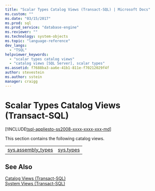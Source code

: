 ```yaml
---
title: "Scalar Types Catalog Views (Transact-SQL) | Microsoft Docs"
ms.custom: ""
ms.date: "03/15/2017"
ms.prod: sql
ms.prod_service: "database-engine"
ms.reviewer: ""
ms.technology: system-objects
ms.topic: "language-reference"
dev_langs: 
  - "TSQL"
helpviewer_keywords: 
  - "scalar types catalog views"
  - "catalog views [SQL Server], scalar types"
ms.assetid: f7688ba3-aa6e-41b1-811e-f70212029f4f
author: stevestein
ms.author: sstein
manager: craigg
---
```

# Scalar Types Catalog Views (Transact-SQL)
[!INCLUDE[tsql-appliesto-ss2008-xxxx-xxxx-xxx-md](../../includes/tsql-appliesto-ss2008-xxxx-xxxx-xxx-md.md)]

  This section contains the following catalog views.  
  
|||  
|-|-|  
|[sys.assembly_types](../../relational-databases/system-catalog-views/sys-assembly-types-transact-sql.md)|[sys.types](../../relational-databases/system-catalog-views/sys-types-transact-sql.md)|  
  
## See Also  
 [Catalog Views &#40;Transact-SQL&#41;](../../relational-databases/system-catalog-views/catalog-views-transact-sql.md)   
 [System Views &#40;Transact-SQL&#41;](https://msdn.microsoft.com/library/35a6161d-7f43-4e00-bcd3-3091f2015e90)  
  
  
